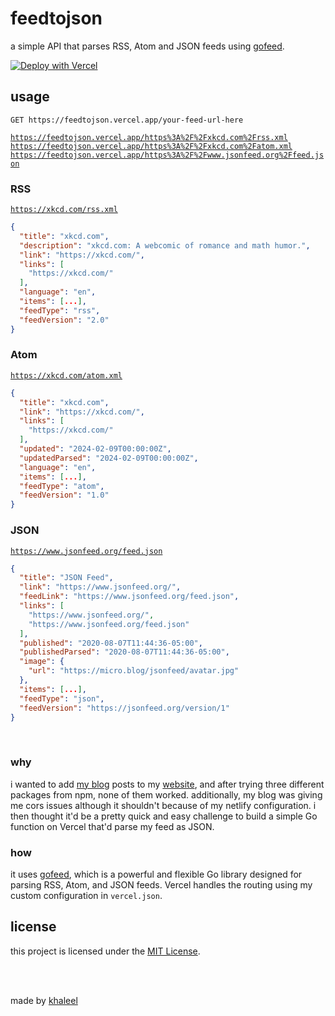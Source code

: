 # feedtojson
a simple API that parses RSS, Atom and JSON feeds using [gofeed](https://github.com/mmcdole/gofeed).

[![Deploy with Vercel](https://vercel.com/button)](https://vercel.com/new/clone?repository-url=https%3A%2F%2Fgithub.com%2Fkhalby786%2Ffeedtojson)

## usage


`GET https://feedtojson.vercel.app/your-feed-url-here`

[`https://feedtojson.vercel.app/https%3A%2F%2Fxkcd.com%2Frss.xml`](https://feedtojson.vercel.app/https%3A%2F%2Fxkcd.com%2Frss.xml)
[`https://feedtojson.vercel.app/https%3A%2F%2Fxkcd.com%2Fatom.xml`](https://feedtojson.vercel.app/https%3A%2F%2Fxkcd.com%2Fatom.xml)
[`https://feedtojson.vercel.app/https%3A%2F%2Fwww.jsonfeed.org%2Ffeed.json`](https://feedtojson.vercel.app/https%3A%2F%2Fwww.jsonfeed.org%2Ffeed.json)


### RSS

[`https://xkcd.com/rss.xml`](https://xkcd.com/rss.xml)

```json
{
  "title": "xkcd.com",
  "description": "xkcd.com: A webcomic of romance and math humor.",
  "link": "https://xkcd.com/",
  "links": [
    "https://xkcd.com/"
  ],
  "language": "en",
  "items": [...],
  "feedType": "rss",
  "feedVersion": "2.0"
}
```

### Atom

[`https://xkcd.com/atom.xml`](https://xkcd.com/atom.xml)

```json
{
  "title": "xkcd.com",
  "link": "https://xkcd.com/",
  "links": [
    "https://xkcd.com/"
  ],
  "updated": "2024-02-09T00:00:00Z",
  "updatedParsed": "2024-02-09T00:00:00Z",
  "language": "en",
  "items": [...],
  "feedType": "atom",
  "feedVersion": "1.0"
}
```

### JSON

[`https://www.jsonfeed.org/feed.json`](https://www.jsonfeed.org/feed.json)

```json
{
  "title": "JSON Feed",
  "link": "https://www.jsonfeed.org/",
  "feedLink": "https://www.jsonfeed.org/feed.json",
  "links": [
    "https://www.jsonfeed.org/",
    "https://www.jsonfeed.org/feed.json"
  ],
  "published": "2020-08-07T11:44:36-05:00",
  "publishedParsed": "2020-08-07T11:44:36-05:00",
  "image": {
    "url": "https://micro.blog/jsonfeed/avatar.jpg"
  },
  "items": [...],
  "feedType": "json",
  "feedVersion": "https://jsonfeed.org/version/1"
}
```

<br>

### why

i wanted to add [my blog](https://blog.khaleelgibran.com) posts to my [website](https://khaleelgibran.com), and after trying three different packages from npm, none of them worked. additionally, my blog was giving me cors issues although it shouldn't because of my netlify configuration. i then thought it'd be a pretty quick and easy challenge to build a simple Go function on Vercel that'd parse my feed as JSON.

### how

it uses [gofeed](https://github.com/mmcdole/gofeed), which is  a powerful and flexible Go library designed for parsing RSS, Atom, and JSON feeds. Vercel handles the routing using my custom configuration in `vercel.json`.


## license

this project is licensed under the [MIT License](https://raw.githubusercontent.com/khalby786/feedtojson/master/LICENSE.md).

<br><br>

made by [khaleel](https://khaleelgibran.com)